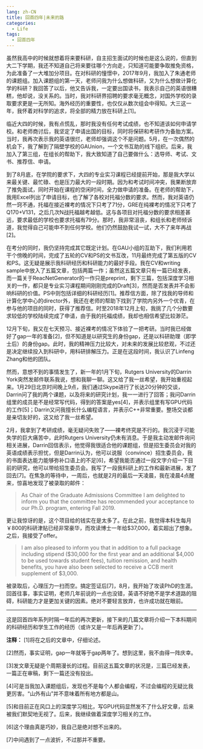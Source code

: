 ```yaml
---
lang: zh-CN
title: 回首四年|未来的路
categories:
  - Life
tags:
  - 回首四年
---
```

虽然我高中的时候就想着将来要科研，自主招生面试的时候也是这么说的，但直到大二下学期，我还不知道自己将来要往哪个方向走，只知道可能要争取推免资格，为此准备了一大堆加分项目。在对科研的憧憬中，2017年9月，我加入了朱通老师的课题组。加入课题组的第一天，老师问我为什么想做科研，又为什么想做计算化学的科研？我回答了以后，他又告诉我，一定要出国读书，我表示自己的英语很糟糕，他却说，没关系的。当时，我对科研界招聘的要求毫无概念，对国外学校的录取要求更是一无所知。海外经历的重要性，也仅仅从数次组会中得知。大三这一年，我怀着对科学的追求，将全部的精力放在科研上[1]。

临近大四的时候，我有点慌乱，那时我没有任何考试成绩，也不知道该如何申请学校。和老师商讨后，我坚定了申请出国的目标，同时将保研和考研作为备胎方案。当时，我再次表示我的英语很烂，老师却强调这个不是问题。5月，在一次偶然的机会下，我了解到了隔壁学校的GAUnion，一个文书互助的线下组织。后来，我加入了第三组，在组长的帮助下，我大致知道了自己要做什么：选导师、考试、文书、推荐信、申请。

到了8月底，在学院的要求下，大四的专业实习课程已经提前开始，那是我大学以来最关键、最忙碌、也是压力最大的一段时期。因为和考试时间冲突，我果断放弃了推免面试，同时开始在课程的空闲时间，全力做申请的准备。在老师的帮助下，我用Excel列出了申请目标，也了解了各校对托福分数的要求。然而，我对英语仍然一窍不通，托福在接近裸考的情况下只考了71分，GRE在纯裸考的情况下只考了Q170+V131，之后几次N战托福越考越低。这与各项目对托福分数的要求相差甚远，要求最低的学校也要求托福有79分。那时，我非常沮丧，和组长和老师倾诉道，我觉得自己可能申不到任何学校。他们仍然鼓励我试一试，大不了来年再战[2]。

在考分的同时，我仍坚持完成其它既定计划。在GAU小组的互助下，我们利用若干个傍晚的时间，完成了五轮的CV和PS的文书互改，11月最终完成了第五版的CV和PS。这无疑是展示我科研经历和科研能力的最好手段。我在CV和writing sample中放入了五篇文章，包括两篇一作；虽然这五篇文章只有一篇已经发表，而一篇关于ReacNetGenerator的一作只是preprint，剩下三篇，包括深度学习相关的一作，都只是专业实习课程期间刚刚完成的Draft[3]，然而是否发表并不会影响科研的价值。PS中则包括详细的科研经历[1]。推荐信方面，除了找我的导师和计算化学中心的director外，我还在老师的帮助下找到了学院内另外一个优青，在参与他的项目的同时，获得了推荐信。时至2018年12月上旬，我挑了几个分数要求较低的学校陆续完成了申请，由于我的托福成绩，我却也相信希望比较渺茫。

12月下旬，我又在七天预习、接近裸考的情况下体验了一把考研。当时我已经做好了gap一年的准备[2]，但不知道是以研究生的身份gap，还是以科研助理（即学士后）的身份gap。此时，我的精神压力比较大，对未来的发展比较悲观，不过还是决定继续投入到科研中，用科研排解压力。正是在这段时间，我认识了Linfeng Zhang和他的团队。

然而，意想不到的事情发生了，新一年的1月下旬，Rutgers University的Darrin York突然发邮件联系我说，想和我聊一聊。这又给了我一丝希望，我开始重视起来。1月29日北京时间晚上9点，我们通过Skype进行了长达20分钟的交谈，Darrin问了我的两个课题，以及将来的研究计划，我一一进行了回答；我问Darrin组里的成员是不是经常写代码，得到的答案是yes[4]，并表示组里有写GPU代码的工作[5]；Darrin又问我擅长什么编程语言，并表示C++非常重要。整场交谈都是亲切友好的，这又给了我一丝希望。 

2月，我拿到了考研成绩，毫无疑问失败了——裸考终究是不行的。我沉浸于可能失学的巨大痛苦中，此时Rutgers University仍未有消息。于是我主动发邮件询问相关进展，Darrin回信表示，他觉得我很适合他的课题组，但是招生委员会对我的英语成绩表示担忧，但是Darrin认为，他可以说服（convince）招生委员会，我的书面表达能力能够弥补口语上的不足[6]，希望我能否通过一段文字介绍一下目前的研究，他可以带给招生委员会。我写了一段我科研上的工作和最新进展，发了回去[7]。在焦急的等待中，一周后，也就是2月的最后一天凌晨，我在凌晨4点醒来，惊喜地发现了被录取的邮件：

> As Chair of the Graduate Admissions Committee I am delighted to inform you that the committee has recommended your acceptance to our Ph.D. program, entering Fall 2019. 

更让我惊讶的是，这个项目给的钱实在是太多了。在此之前，我觉得本科生每月￥800的科研津贴已经非常豪华，而攻读博士一年给$37,000，着实超出了想象。之后，我接受了offer。

> I am also pleased to inform you that in addition to a full package including stipend ($30,000 for the first year and an additional $4,000 to be used towards student fees), tuition remission, and health benefits, you have also been selected to receive a CCB merit supplement of $3,000.

被录取后，心理压力一扫而空。搞定签证后[7]，8月，我开始了攻读PhD的生涯。回首往事，事实证明，老师几年前说的一点也没错，英语不好绝不是学术道路的阻碍，科研能力才是更加关键的因素。绝对不要轻言放弃，也许成功就在眼前。​

----
这是回首四年系列时隔一年后的再次更新，接下来的几篇文章将介绍一下本科期间的科研经历和学生工作的经历（或许又是一年后再更新了）。

**注释：**
[1]将在之后的文章中，仔细论述。

[2]然而，事实证明，gap一年就等于gap两年了。想到这里，我不由得一阵庆幸。

[3]发文章无疑是个周期漫长的过程。目前这五篇文章的状况是，三篇已经发表，一篇正在审稿，剩下一篇还没有投出。

[4]可是当我加入课题组后，发现也不是每个人都会编程，不过会编程的无疑比我更厉害。“山外有山”并不意味着​所有地方都是山。

[5]和目前正在风口上的深度学习相比，写GPU代码显然发不了什么好文章，后来被我们默契地无视了。后来，我继续​做着深度学习相关的工作。

[6]这个理由真是巧妙，我自己是绝对想不出来的。

[7]中间遇到了一点波折，不过那并不重要。

